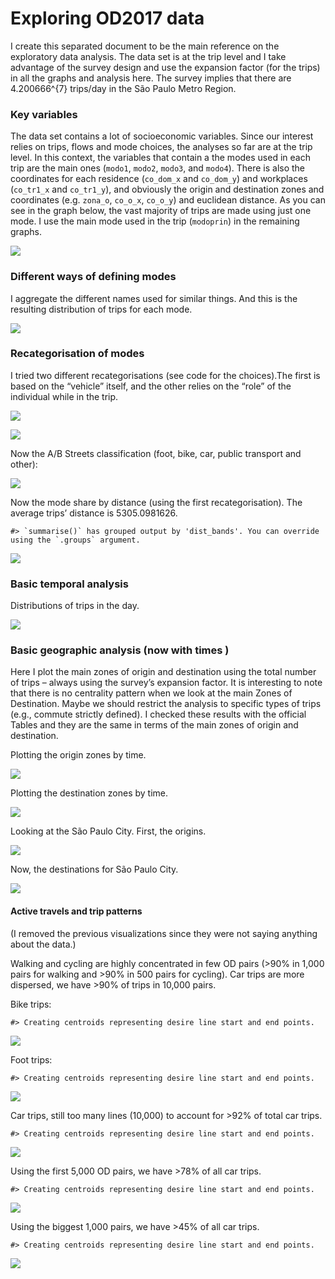 Exploring OD2017 data
================

I create this separated document to be the main reference on the
exploratory data analysis. The data set is at the trip level and I take
advantage of the survey design and use the expansion factor (for the
trips) in all the graphs and analysis here. The survey implies that
there are 4.200666^{7} trips/day in the São Paulo Metro Region.

### Key variables

The data set contains a lot of socioeconomic variables. Since our
interest relies on trips, flows and mode choices, the analyses so far
are at the trip level. In this context, the variables that contain a the
modes used in each trip are the main ones (`modo1`, `modo2`, `modo3`,
and `modo4`). There is also the coordinates for each residence
(`co_dom_x` and `co_dom_y`) and workplaces (`co_tr1_x` and `co_tr1_y`),
and obviously the origin and destination zones and coordinates
(e.g. `zona_o`, `co_o_x`, `co_o_y`) and euclidean distance. As you can
see in the graph below, the vast majority of trips are made using just
one mode. I use the main mode used in the trip (`modoprin`) in the
remaining graphs.

![](exploring_files/figure-gfm/unnamed-chunk-2-1.png)<!-- -->

### Different ways of defining modes

I aggregate the different names used for similar things. And this is the
resulting distribution of trips for each mode.

![](exploring_files/figure-gfm/unnamed-chunk-3-1.png)<!-- -->

### Recategorisation of modes

I tried two different recategorisations (see code for the choices).The
first is based on the “vehicle” itself, and the other relies on the
“role” of the individual while in the trip.

![](exploring_files/figure-gfm/unnamed-chunk-4-1.png)<!-- -->

![](exploring_files/figure-gfm/unnamed-chunk-5-1.png)<!-- -->

Now the A/B Streets classification (foot, bike, car, public transport
and other):

![](exploring_files/figure-gfm/unnamed-chunk-6-1.png)<!-- -->

Now the mode share by distance (using the first recategorisation). The
average trips’ distance is 5305.0981626.

    #> `summarise()` has grouped output by 'dist_bands'. You can override using the `.groups` argument.

![](exploring_files/figure-gfm/unnamed-chunk-7-1.png)<!-- -->

### Basic temporal analysis

Distributions of trips in the day.

![](exploring_files/figure-gfm/unnamed-chunk-8-1.png)<!-- -->

### Basic geographic analysis (now with times )

Here I plot the main zones of origin and destination using the total
number of trips – always using the survey’s expansion factor. It is
interesting to note that there is no centrality pattern when we look at
the main Zones of Destination. Maybe we should restrict the analysis to
specific types of trips (e.g., commute strictly defined). I checked
these results with the official Tables and they are the same in terms of
the main zones of origin and destination.

Plotting the origin zones by time.

![](exploring_files/figure-gfm/unnamed-chunk-11-1.png)<!-- -->

Plotting the destination zones by time.

![](exploring_files/figure-gfm/unnamed-chunk-12-1.png)<!-- -->

Looking at the São Paulo City. First, the origins.

![](exploring_files/figure-gfm/unnamed-chunk-13-1.png)<!-- -->

Now, the destinations for São Paulo City.

![](exploring_files/figure-gfm/unnamed-chunk-14-1.png)<!-- -->

#### Active travels and trip patterns

(I removed the previous visualizations since they were not saying
anything about the data.)

Walking and cycling are highly concentrated in few OD pairs (&gt;90% in
1,000 pairs for walking and &gt;90% in 500 pairs for cycling). Car trips
are more dispersed, we have &gt;90% of trips in 10,000 pairs.

Bike trips:

    #> Creating centroids representing desire line start and end points.

![](exploring_files/figure-gfm/unnamed-chunk-16-1.png)<!-- -->

Foot trips:

    #> Creating centroids representing desire line start and end points.

![](exploring_files/figure-gfm/unnamed-chunk-17-1.png)<!-- -->

Car trips, still too many lines (10,000) to account for &gt;92% of total
car trips.

    #> Creating centroids representing desire line start and end points.

![](exploring_files/figure-gfm/unnamed-chunk-18-1.png)<!-- -->

Using the first 5,000 OD pairs, we have &gt;78% of all car trips.

    #> Creating centroids representing desire line start and end points.

![](exploring_files/figure-gfm/unnamed-chunk-19-1.png)<!-- -->

Using the biggest 1,000 pairs, we have &gt;45% of all car trips.

    #> Creating centroids representing desire line start and end points.

![](exploring_files/figure-gfm/unnamed-chunk-20-1.png)<!-- -->
